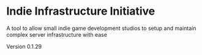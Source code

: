 # Indie Infrastructure Initiative
A tool to allow small indie game development studios to setup and maintain complex server infrastructure with ease

Version 0.1.29
